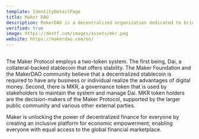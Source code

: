 ```yaml
---
template: IdentityDetailPage
title: Maker DAO
description: MakerDAO is a decentralized organization dedicated to bringing stability to the cryptocurrency economy.
verified: true
image: https://dextf.com/images/assets/mkr.png
website: https://makerdao.com/en/   
---
```


##
The Maker Protocol employs a two-token system. The first being, Dai, a collateral-backed stablecoin that offers stability. The Maker Foundation and the MakerDAO community believe that a decentralized stablecoin is required to have any business or individual realize the advantages of digital money. Second, there is MKR, a governance token that is used by stakeholders to maintain the system and manage Dai. MKR token holders are the decision-makers of the Maker Protocol, supported by the larger public community and various other external parties. 

Maker is unlocking the power of decentralized finance for everyone by creating an inclusive platform for economic empowerment; enabling everyone with equal access to the global financial marketplace.


<YoutubeVideo url="https://www.youtube.com/watch?v=BrXmWQeteWE" description="Guy, aka Not a Financial Advisor"/>
